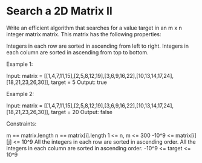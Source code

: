 # Search a 2D Matrix II

Write an efficient algorithm that searches for a value target in an m x n integer matrix matrix. This matrix has the following properties:

Integers in each row are sorted in ascending from left to right.
Integers in each column are sorted in ascending from top to bottom.

Example 1:

Input: matrix = [[1,4,7,11,15],[2,5,8,12,19],[3,6,9,16,22],[10,13,14,17,24],[18,21,23,26,30]], target = 5
Output: true

Example 2:

Input: matrix = [[1,4,7,11,15],[2,5,8,12,19],[3,6,9,16,22],[10,13,14,17,24],[18,21,23,26,30]], target = 20
Output: false

Constraints:

m == matrix.length
n == matrix[i].length
1 <= n, m <= 300
-10^9 <= matrix[i][j] <= 10^9
All the integers in each row are sorted in ascending order.
All the integers in each column are sorted in ascending order.
-10^9 <= target <= 10^9
